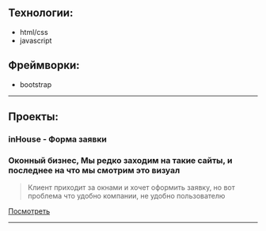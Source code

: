 ## Технологии:

- html/css
- javascript

## Фреймворки:

- bootstrap

---

## Проекты:

### inHouse - Форма заявки

### Оконный бизнес, Мы редко заходим на такие сайты, и последнее на что мы смотрим это визуал

> Клиент приходит за окнами и хочет оформить заявку,
> но вот проблема что удобно компании, не удобно пользователю

[Посмотреть](https://ilya-frontman.github.io/inHouse/)

---
